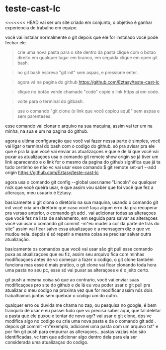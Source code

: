 # teste-cast-lc
<<<<<<< HEAD
vai ser um site criado em conjunto, o objetivo é 
ganhar experiencia de trabalho em equipe.

você vai instalar normalmente o git
depois que ele for instalado você pode fechar ele.

>crie uma nova pasta para o site
>dentro da pasta clique com o botao direito
em qualquer lugar em branco, em seguida clique
em open git bash.

>no git bash escreva "git init" sem aspas, e pressione
enter.

>agora vá na pagina do github 
https://github.com/Eztasy/teste-cast-lc

>clique no botão verde chamado "code"
>copie o link https aí em code.

>volte para o terminal do gitbash.

>use o comando "git clone (o link que você copiou aqui)"
sem aspas e sem parenteses.

esse comando vai clonar o arquivo na sua maquina, assim vai ter um na minha, na sua e um na pagina do github.

agora a ultima configuração que você vai fazer nessa parte é simples, você vai ligar o terminal do bash com o codigo do github.
só pra avisar pra ele que é pra la que você vai enviar as atualizaçoes e que é de lá que você vai puxar as atualizaçoes
usa o comando
git remote show origin
se já tiver um link aparecendo e o link for o mesmo da pagina do github significa que já ta tudo certinho
se não vc vai usar esse comando
$ git remote set-url --add origin https://github.com/Eztasy/teste-cast-lc


agora usa o comando
git config --global user.name "Lincoln" 
ou qualquer nick que você queira usar, é que assim vou saber que foi você que fez a alteraçao, meu usuario é Eztasy.

basicamente o git clona o diretório na sua maquina, usando o comando git init você cria um diretório que caso você faça algum erro da pra recuperar
pra versao anterior, o comando 
git add .
vai adicionar todas as alteraçoes que você fez na lista de salvamento, em seguida para salvar as alteraçoes você vai usar o comando
git commit -m"eu mudei a cor da parte de trás do site"
assim vai ficar salvo essa atualizaçao e a mensagem diz o que vc mudou nela. depois é só repetir a mesma coisa se precisar salvar outra atualização.

basicamente os comandos que você vai usar são
git pull
esse comando puxa as atualizaçoes que eu fiz, assim seu arquivo fica com minhas modificaçoes antes de vc começar a fazer o codigo, o git clone também funciona
mas esse é mais pratico, o git clone vai ficar clonando toda hora uma pasta no seu pc, esse só vai puxar as alteraçoes e é o jeito certo.

git push
a mesma coisa só que ao contrario, você vai enviar suas modificaçoes pro site do github e de lá eu vou poder usar o git pull pra
atualizar o meu codigo na proxima vez que for modificar
assim nós dois trabalhamos juntos sem quebrar o codigo um do outro.

qualquer erro ou duvida me chama no zap, ou pesquisa no google, é bem tranquilo de usar e eu passei tudo que vc precisa saber aqui, que tal deletar a pasta que ele
puxou e tentar de novo agr? vai usar o git clone, dps vc modifica algo no codigo ou cria uma nova pasta e da o comando 
git add .
depois git commit -m"exemplo, adicionei uma pasta com um arquivo txt"
e por fim
git push
para empurrar as alteraçoes..
pastas vazias não são identificadas, vc tem que adicionar algo dentro dela para ela ser considerada uma atualizaçao do codigo.
